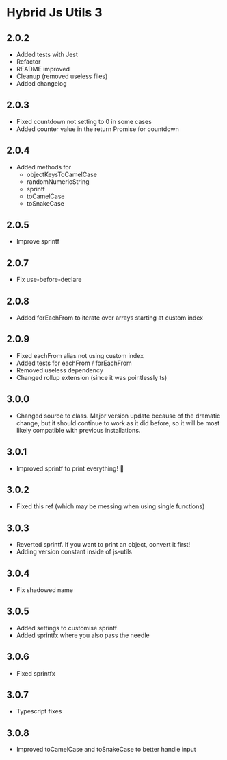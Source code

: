 # Hybrid Js Utils 3

## 2.0.2
* Added tests with Jest
* Refactor
* README improved
* Cleanup (removed useless files)
* Added changelog

## 2.0.3
* Fixed countdown not setting to 0 in some cases
* Added counter value in the return Promise for countdown

## 2.0.4
* Added methods for 
    * objectKeysToCamelCase
    * randomNumericString
    * sprintf
    * toCamelCase
    * toSnakeCase
    
## 2.0.5
* Improve sprintf

## 2.0.7
* Fix use-before-declare

## 2.0.8
* Added forEachFrom to iterate over arrays starting at custom index

## 2.0.9
* Fixed eachFrom alias not using custom index
* Added tests for eachFrom / forEachFrom
* Removed useless dependency
* Changed rollup extension (since it was pointlessly ts)

## 3.0.0
* Changed source to class. Major version update because of the dramatic change, but it should continue to work as it did before, so it will be most likely compatible with previous installations.

## 3.0.1
* Improved sprintf to print everything! 🎉

## 3.0.2
* Fixed this ref (which may be messing when using single functions)

## 3.0.3
* Reverted sprintf. If you want to print an object, convert it first!
* Adding version constant inside of js-utils

## 3.0.4
* Fix shadowed name

## 3.0.5
* Added settings to customise sprintf
* Added sprintfx where you also pass the needle

## 3.0.6
* Fixed sprintfx

## 3.0.7
* Typescript fixes

## 3.0.8
* Improved toCamelCase and toSnakeCase to better handle input
